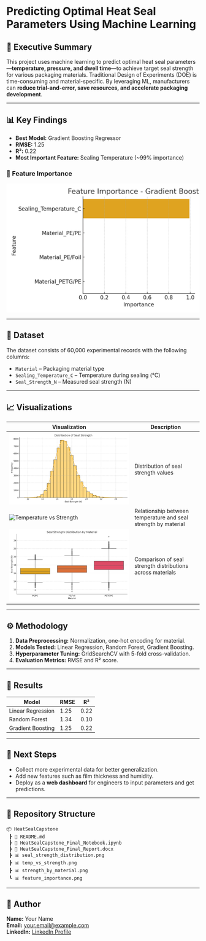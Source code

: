 # Predicting Optimal Heat Seal Parameters Using Machine Learning

## 📌 Executive Summary
This project uses machine learning to predict optimal heat seal parameters—**temperature, pressure, and dwell time**—to achieve target seal strength for various packaging materials. Traditional Design of Experiments (DOE) is time-consuming and material-specific. By leveraging ML, manufacturers can **reduce trial-and-error, save resources, and accelerate packaging development**.

---

## 📊 Key Findings
- **Best Model:** Gradient Boosting Regressor  
- **RMSE:** 1.25  
- **R²:** 0.22  
- **Most Important Feature:** Sealing Temperature (~99% importance)

### 🔑 Feature Importance
![Feature Importance](feature_importance.png)

---

## 📂 Dataset
The dataset consists of 60,000 experimental records with the following columns:
- `Material` – Packaging material type
- `Sealing_Temperature_C` – Temperature during sealing (°C)
- `Seal_Strength_N` – Measured seal strength (N)

---

## 📈 Visualizations
| Visualization | Description |
|--------------|-------------|
| ![Seal Strength Distribution](seal_strength_distribution.png) | Distribution of seal strength values |
| ![Temperature vs Strength](temp_vs_strength.png) | Relationship between temperature and seal strength by material |
| ![Strength by Material](strength_by_material.png) | Comparison of seal strength distributions across materials |

---

## ⚙️ Methodology
1. **Data Preprocessing:** Normalization, one-hot encoding for material.
2. **Models Tested:** Linear Regression, Random Forest, Gradient Boosting.
3. **Hyperparameter Tuning:** GridSearchCV with 5-fold cross-validation.
4. **Evaluation Metrics:** RMSE and R² score.

---

## 📌 Results
| Model              | RMSE  | R²    |
|--------------------|-------|-------|
| Linear Regression  | 1.25  | 0.22  |
| Random Forest      | 1.34  | 0.10  |
| Gradient Boosting  | 1.25  | 0.22  |

---

## 🚀 Next Steps
- Collect more experimental data for better generalization.
- Add new features such as film thickness and humidity.
- Deploy as a **web dashboard** for engineers to input parameters and get predictions.

---

## 📂 Repository Structure
```
📦 HeatSealCapstone
 ┣ 📜 README.md
 ┣ 📜 HeatSealCapstone_Final_Notebook.ipynb
 ┣ 📜 HeatSealCapstone_Final_Report.docx
 ┣ 📊 seal_strength_distribution.png
 ┣ 📊 temp_vs_strength.png
 ┣ 📊 strength_by_material.png
 ┗ 📊 feature_importance.png
```

---

## 👤 Author
**Name:** Your Name  
**Email:** your.email@example.com  
**LinkedIn:** [LinkedIn Profile](https://linkedin.com/in/yourprofile)

